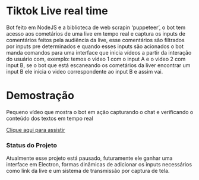 # Tiktok Live real time 

Bot feito em NodeJS e a biblioteca de web scrapin ‘puppeteer’, o bot tem acesso aos cometários de uma live em tempo real e captura os inputs de comentários feitos pela audiência da live, esse comentários são filtrados por inputs pre determinados e quando esses inputs são acionados o bot manda comandos para uma interface que inicia vídeos a partir da interação do usuário com, exemplo: temos o video 1 com o input A e o video 2 com input B,  se o bot que está escaneando os cometários da liver encontrar um input B ele inicia o video correspondente ao  input B e assim vai.

# Demostração

Pequeno vídeo que mostra o bot em ação capturando o chat e verificando o conteúdo dos textos em tempo real 

[Clique aqui para assistir](https://youtu.be/CWmjZaPGwYA)

### Status do Projeto 

Atualmente esse projeto está pausado, futuramente ele ganhar uma interface em Electron, formas dinâmicas de adicionar os inputs necessários como link da live e um sistema de transmissão por captura de tela. 
